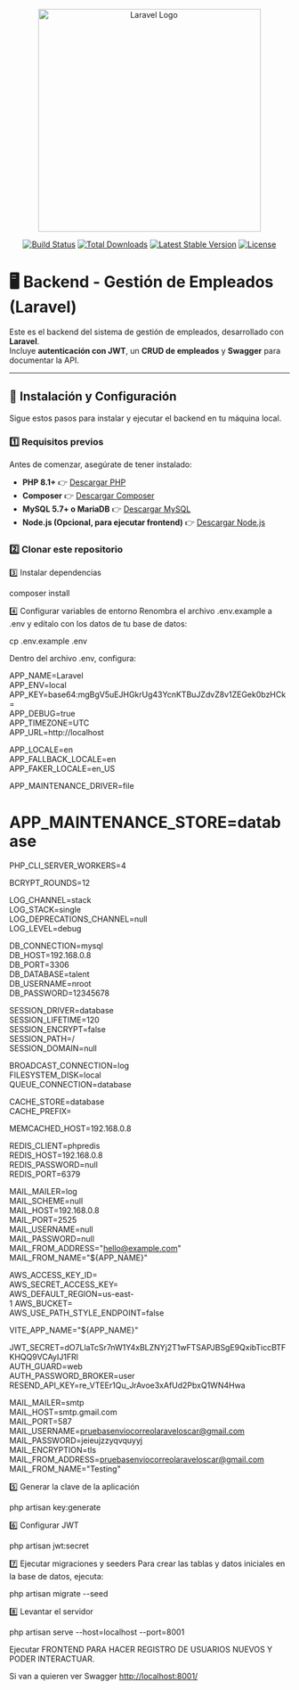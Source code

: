 <p align="center"><a href="https://laravel.com" target="_blank"><img src="https://raw.githubusercontent.com/laravel/art/master/logo-lockup/5%20SVG/2%20CMYK/1%20Full%20Color/laravel-logolockup-cmyk-red.svg" width="400" alt="Laravel Logo"></a></p>

<p align="center">
<a href="https://github.com/laravel/framework/actions"><img src="https://github.com/laravel/framework/workflows/tests/badge.svg" alt="Build Status"></a>
<a href="https://packagist.org/packages/laravel/framework"><img src="https://img.shields.io/packagist/dt/laravel/framework" alt="Total Downloads"></a>
<a href="https://packagist.org/packages/laravel/framework"><img src="https://img.shields.io/packagist/v/laravel/framework" alt="Latest Stable Version"></a>
<a href="https://packagist.org/packages/laravel/framework"><img src="https://img.shields.io/packagist/l/laravel/framework" alt="License"></a>
</p>

# 🖥 Backend - Gestión de Empleados (Laravel)

Este es el backend del sistema de gestión de empleados, desarrollado con **Laravel**.  
Incluye **autenticación con JWT**, un **CRUD de empleados** y **Swagger** para documentar la API.

---

## 🚀 **Instalación y Configuración**
Sigue estos pasos para instalar y ejecutar el backend en tu máquina local.

### **1️⃣ Requisitos previos**
Antes de comenzar, asegúrate de tener instalado:
- **PHP 8.1+** 👉 [Descargar PHP](https://www.php.net/downloads)
- **Composer** 👉 [Descargar Composer](https://getcomposer.org/)
- **MySQL 5.7+ o MariaDB** 👉 [Descargar MySQL](https://dev.mysql.com/downloads/)
- **Node.js (Opcional, para ejecutar frontend)** 👉 [Descargar Node.js](https://nodejs.org/)

### **2️⃣ Clonar este repositorio**

3️⃣ Instalar dependencias

composer install

4️⃣ Configurar variables de entorno
Renombra el archivo .env.example a .env y edítalo con los datos de tu base de datos:

cp .env.example .env

Dentro del archivo .env, configura:

APP_NAME=Laravel</br>
APP_ENV=local</br>
APP_KEY=base64:mgBgV5uEJHGkrUg43YcnKTBuJZdvZ8v1ZEGek0bzHCk=</br>
APP_DEBUG=true</br>
APP_TIMEZONE=UTC</br>
APP_URL=http://localhost</br>

APP_LOCALE=en</br>
APP_FALLBACK_LOCALE=en</br>
APP_FAKER_LOCALE=en_US</br>

APP_MAINTENANCE_DRIVER=file</br>
# APP_MAINTENANCE_STORE=database</br>

PHP_CLI_SERVER_WORKERS=4</br>

BCRYPT_ROUNDS=12</br>

LOG_CHANNEL=stack</br>
LOG_STACK=single</br>
LOG_DEPRECATIONS_CHANNEL=null</br>
LOG_LEVEL=debug</br>

DB_CONNECTION=mysql</br>
 DB_HOST=192.168.0.8</br>
 DB_PORT=3306</br>
 DB_DATABASE=talent</br>
 DB_USERNAME=nroot</br>
 DB_PASSWORD=12345678</br>

SESSION_DRIVER=database</br>
SESSION_LIFETIME=120</br>
SESSION_ENCRYPT=false</br>
SESSION_PATH=/</br>
SESSION_DOMAIN=null</br>

BROADCAST_CONNECTION=log</br>
FILESYSTEM_DISK=local</br>
QUEUE_CONNECTION=database</br>

CACHE_STORE=database</br>
CACHE_PREFIX=</br>

MEMCACHED_HOST=192.168.0.8</br>

REDIS_CLIENT=phpredis</br>
REDIS_HOST=192.168.0.8</br>
REDIS_PASSWORD=null</br>
REDIS_PORT=6379</br>

MAIL_MAILER=log</br>
MAIL_SCHEME=null</br>
MAIL_HOST=192.168.0.8</br>
MAIL_PORT=2525</br>
MAIL_USERNAME=null</br>
MAIL_PASSWORD=null</br>
MAIL_FROM_ADDRESS="hello@example.com"</br>
MAIL_FROM_NAME="${APP_NAME}"</br>

AWS_ACCESS_KEY_ID=</br>
AWS_SECRET_ACCESS_KEY=</br>
AWS_DEFAULT_REGION=us-east-</br>1
AWS_BUCKET=</br>
AWS_USE_PATH_STYLE_ENDPOINT=false</br>

VITE_APP_NAME="${APP_NAME}"</br>

JWT_SECRET=dO7LlaTcSr7nW1Y4xBLZNYj2T1wFTSAPJBSgE9QxibTiccBTFKHQQ9VCAyIJ1FRl</br>
AUTH_GUARD=web</br>
AUTH_PASSWORD_BROKER=user </br>
RESEND_API_KEY=re_VTEEr1Qu_JrAvoe3xAfUd2PbxQ1WN4Hwa</br>



MAIL_MAILER=smtp</br>
MAIL_HOST=smtp.gmail.com</br>
MAIL_PORT=587</br>
MAIL_USERNAME=pruebasenviocorreolaraveloscar@gmail.com</br>
MAIL_PASSWORD=jeieujzzyqvquyyj</br>
MAIL_ENCRYPTION=tls</br>
MAIL_FROM_ADDRESS=pruebasenviocorreolaraveloscar@gmail.com</br>
MAIL_FROM_NAME="Testing"</br>


5️⃣ Generar la clave de la aplicación

php artisan key:generate

6️⃣ Configurar JWT

php artisan jwt:secret

7️⃣ Ejecutar migraciones y seeders
Para crear las tablas y datos iniciales en la base de datos, ejecuta:

php artisan migrate --seed

8️⃣ Levantar el servidor

php artisan serve --host=localhost --port=8001

Ejecutar FRONTEND PARA HACER REGISTRO DE USUARIOS NUEVOS Y PODER INTERACTUAR.

Si van a quieren ver Swagger   [http://localhost:8001/](http://localhost:8001/api/documentation/)




